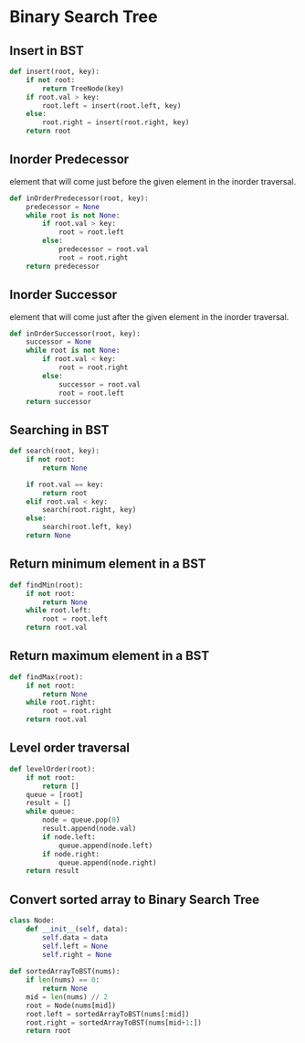 # Binary Search Tree

## Insert in BST

```python
def insert(root, key):
    if not root:
        return TreeNode(key)
    if root.val > key:
        root.left = insert(root.left, key)
    else:
        root.right = insert(root.right, key)
    return root
```

## Inorder Predecessor

element that will come just before the given element in the inorder traversal.

```python
def inOrderPredecessor(root, key):
    predecessor = None
    while root is not None:
        if root.val > key:
            root = root.left
        else:
            predecessor = root.val
            root = root.right
    return predecessor
```

## Inorder Successor

element that will come just after the given element in the inorder traversal.

```python
def inOrderSuccessor(root, key):
    successor = None
    while root is not None:
        if root.val < key:
            root = root.right
        else:
            successor = root.val
            root = root.left
    return successor
```

## Searching in BST

```python
def search(root, key):
    if not root:
        return None

    if root.val == key:
        return root
    elif root.val < key:
        search(root.right, key)
    else:
        search(root.left, key)
    return None
```

## Return minimum element in a BST

```python
def findMin(root):
    if not root:
        return None
    while root.left:
        root = root.left
    return root.val
```

## Return maximum element in a BST

```python
def findMax(root):
    if not root:
        return None
    while root.right:
        root = root.right
    return root.val
```

## Level order traversal

```python
def levelOrder(root):
    if not root:
        return []
    queue = [root]
    result = []
    while queue:
        node = queue.pop(0)
        result.append(node.val)
        if node.left:
            queue.append(node.left)
        if node.right:
            queue.append(node.right)
    return result
```

## Convert sorted array to Binary Search Tree

```python
class Node:
    def __init__(self, data):
        self.data = data
        self.left = None
        self.right = None
        
def sortedArrayToBST(nums):
    if len(nums) == 0:
        return None
    mid = len(nums) // 2
    root = Node(nums[mid])
    root.left = sortedArrayToBST(nums[:mid])
    root.right = sortedArrayToBST(nums[mid+1:])
    return root
```
